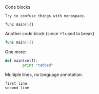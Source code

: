 Code blocks

`Try to confuse things with monospace.`

```  
func main(){}
```

Another code block (since >1 used to break)

```go
func main(){}
```

One more:

```python 	
def main(self):
		print "tabbed"
```

Multiple lines, no language annotation:

```
first line
second line
```
